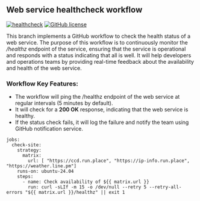 ## Web service healthcheck workflow
[![healthcheck](https://github.com/streamdp/healthcheck/actions/workflows/healthcheck.yml/badge.svg?branch=main)](https://github.com/streamdp/healthcheck/actions/workflows/healthcheck.yml)
[![GitHub license](https://img.shields.io/github/license/streamdp/healthcheck.svg)](https://github.com/streamdp/healthcheck/blob/main/LICENSE)

This branch implements a GitHub workflow to check the health status of a web service. The purpose of this workflow is to 
continuously monitor the */healthz* endpoint of the service, ensuring that the service is operational and responds with a
status indicating that all is well. It will help developers and operations teams by providing real-time feedback about 
the availability and health of the web service.
### Workflow Key Features:
* The workflow will ping the /healthz endpoint of the web service at regular intervals (5 minutes by default).
* It will check for a **200 OK** response, indicating that the web service is healthy.
* If the status check fails, it will log the failure and notify the team using GitHub notification service.
```shell
jobs:
  check-site:
    strategy:
      matrix:
        url: [ "https://ccd.run.place", "https://ip-info.run.place", "https://weather.line.pm"]
    runs-on: ubuntu-24.04
    steps:
      - name: Check availability of ${{ matrix.url }}
        run: curl -sLIf -m 15 -o /dev/null --retry 5 --retry-all-errors "${{ matrix.url }}/healthz" || exit 1
```
